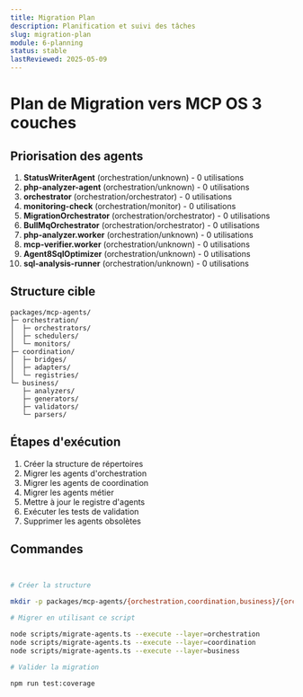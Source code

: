 ```yaml
---
title: Migration Plan
description: Planification et suivi des tâches
slug: migration-plan
module: 6-planning
status: stable
lastReviewed: 2025-05-09
---
```


# Plan de Migration vers MCP OS 3 couches


## Priorisation des agents


1. **StatusWriterAgent** (orchestration/unknown) - 0 utilisations
2. **php-analyzer-agent** (orchestration/unknown) - 0 utilisations
3. **orchestrator** (orchestration/orchestrator) - 0 utilisations
4. **monitoring-check** (orchestration/monitor) - 0 utilisations
5. **MigrationOrchestrator** (orchestration/orchestrator) - 0 utilisations
6. **BullMqOrchestrator** (orchestration/orchestrator) - 0 utilisations
7. **php-analyzer.worker** (orchestration/unknown) - 0 utilisations
8. **mcp-verifier.worker** (orchestration/unknown) - 0 utilisations
9. **Agent8SqlOptimizer** (orchestration/unknown) - 0 utilisations
10. **sql-analysis-runner** (orchestration/unknown) - 0 utilisations

## Structure cible


```
packages/mcp-agents/
├─ orchestration/
│  ├─ orchestrators/
│  ├─ schedulers/
│  └─ monitors/
├─ coordination/
│  ├─ bridges/
│  ├─ adapters/
│  └─ registries/
└─ business/
   ├─ analyzers/
   ├─ generators/
   ├─ validators/
   └─ parsers/
```

## Étapes d'exécution


1. Créer la structure de répertoires
2. Migrer les agents d'orchestration
3. Migrer les agents de coordination
4. Migrer les agents métier
5. Mettre à jour le registre d'agents
6. Exécuter les tests de validation
7. Supprimer les agents obsolètes

## Commandes


```bash


# Créer la structure

mkdir -p packages/mcp-agents/{orchestration,coordination,business}/{orchestrators,schedulers,monitors,bridges,adapters,registries,analyzers,generators,validators,parsers}

# Migrer en utilisant ce script

node scripts/migrate-agents.ts --execute --layer=orchestration
node scripts/migrate-agents.ts --execute --layer=coordination
node scripts/migrate-agents.ts --execute --layer=business

# Valider la migration

npm run test:coverage
```


